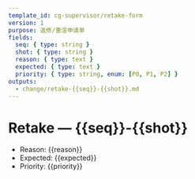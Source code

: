 ```yaml
---
template_id: cg-supervisor/retake-form
version: 1
purpose: 返修/重渲申请单
fields:
  seq: { type: string }
  shot: { type: string }
  reason: { type: text }
  expected: { type: text }
  priority: { type: string, enum: [P0, P1, P2] }
outputs:
  - change/retake-{{seq}}-{{shot}}.md
---
```


# Retake — {{seq}}-{{shot}}

- Reason: {{reason}}
- Expected: {{expected}}
- Priority: {{priority}}
